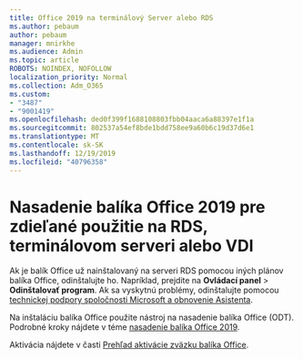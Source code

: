 ```yaml
---
title: Office 2019 na terminálový Server alebo RDS
ms.author: pebaum
author: pebaum
manager: mnirkhe
ms.audience: Admin
ms.topic: article
ROBOTS: NOINDEX, NOFOLLOW
localization_priority: Normal
ms.collection: Adm_O365
ms.custom:
- "3487"
- "9001419"
ms.openlocfilehash: ded0f399f1688108803fbb04aaca6a88397e1f1a
ms.sourcegitcommit: 802537a54ef8bde1bdd758ee9a60b6c19d37d6e1
ms.translationtype: MT
ms.contentlocale: sk-SK
ms.lasthandoff: 12/19/2019
ms.locfileid: "40796358"
---
```

# <a name="deploying-office-2019-for-shared-use-on-rds-terminal-server-or-vdi"></a>Nasadenie balíka Office 2019 pre zdieľané použitie na RDS, terminálovom serveri alebo VDI

Ak je balík Office už nainštalovaný na serveri RDS pomocou iných plánov balíka Office, odinštalujte ho. Napríklad, prejdite na **Ovládací panel** > **Odinštalovať program**. Ak sa vyskytnú problémy, odinštalujte pomocou [technickej podpory spoločnosti Microsoft a obnovenie Asistenta](https://aka.ms/SARA-OfficeUninstall-Alchemy). 

Na inštaláciu balíka Office použite nástroj na nasadenie balíka Office (ODT). Podrobné kroky nájdete v téme [nasadenie balíka Office 2019](https://docs.microsoft.com/deployoffice/office2019/deploy).

Aktivácia nájdete v časti [Prehľad aktivácie zväzku balíka Office](https://docs.microsoft.com/deployoffice/vlactivation/plan-volume-activation-of-office).